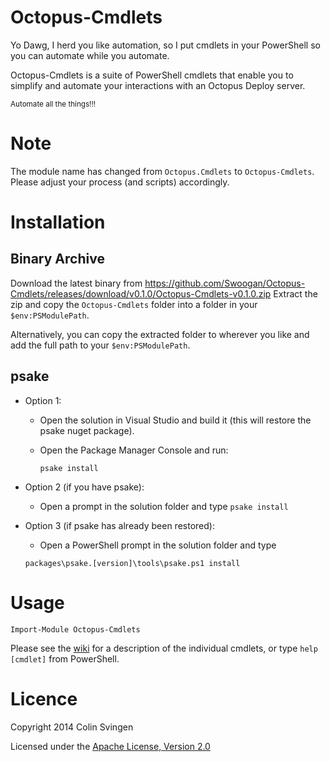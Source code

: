 Octopus-Cmdlets
===============
Yo Dawg, I herd you like automation, so I put cmdlets in your PowerShell so you
can automate while you automate.

Octopus-Cmdlets is a suite of PowerShell cmdlets that enable you to simplify 
and automate your interactions with an Octopus Deploy server.

<sub>Automate all the things!!!<sub>

Note
====
The module name has changed from `Octopus.Cmdlets` to `Octopus-Cmdlets`. Please 
adjust your process (and scripts) accordingly.

Installation
============
Binary Archive
--------------
Download the latest binary from 
https://github.com/Swoogan/Octopus-Cmdlets/releases/download/v0.1.0/Octopus-Cmdlets-v0.1.0.zip
Extract the zip and copy the `Octopus-Cmdlets` folder into a folder in your
`$env:PSModulePath`.

Alternatively, you can copy the extracted folder to wherever you like and add
the full path to your `$env:PSModulePath`.

psake
-----
* Option 1:
	* Open the solution in Visual Studio and build it (this will restore the psake nuget package).
	* Open the Package Manager Console and run:

		`psake install`

* Option 2 (if you have psake):	
	* Open a prompt in the solution folder and type `psake install`

* Option 3 (if psake has already been restored):	
	* Open a PowerShell prompt in the solution folder and type 
	
    `packages\psake.[version]\tools\psake.ps1 install`
	
Usage
=====

    Import-Module Octopus-Cmdlets

Please see the [wiki](https://github.com/Swoogan/Octopus-Cmdlets/wiki) for a 
description of the individual cmdlets, or type `help [cmdlet]` from PowerShell.

Licence
=======
Copyright 2014 Colin Svingen

   Licensed under the [Apache License, Version 2.0](http://www.apache.org/licenses/LICENSE-2.0)

